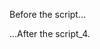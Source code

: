 <!DOCTYPE HTML>
<html>

<body>

  <p>Before the script...</p>
  
  <script src="https://code.jquery.com/jquery-3.5.0.js"></script>
  <script>
    var verbs = $.getJSON("https://raw.githubusercontent.com/danelh/danelh.github.io/master/verbs.json", function(json) {
    console.log(json); // this will show the info it in firebug console
});
  </script>

  <p>...After the script_4.</p>

</body>

</html>
